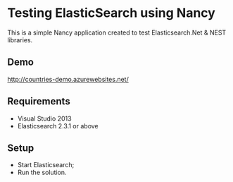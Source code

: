 # Testing ElasticSearch using Nancy

This is a simple Nancy application created to test Elasticsearch.Net & NEST libraries.

## Demo

http://countries-demo.azurewebsites.net/

## Requirements

- Visual Studio 2013
- Elasticsearch 2.3.1 or above

## Setup

- Start Elasticsearch;
- Run the solution.

